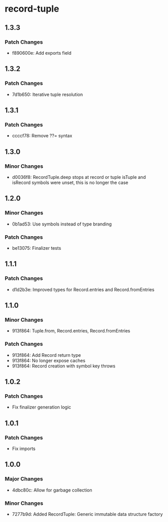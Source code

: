 # record-tuple

## 1.3.3

### Patch Changes

- f890600e: Add exports field

## 1.3.2

### Patch Changes

- 7d1b650: Iterative tuple resolution

## 1.3.1

### Patch Changes

- ccccf78: Remove ??= syntax

## 1.3.0

### Minor Changes

- d0036f8: RecordTuple.deep stops at record or tuple
  isTuple and isRecord symbols were unset, this is no longer the case

## 1.2.0

### Minor Changes

- 0b1ad53: Use symbols instead of type branding

### Patch Changes

- be13075: Finalizer tests

## 1.1.1

### Patch Changes

- d1d2b3e: Improved types for Record.entries and Record.fromEntries

## 1.1.0

### Minor Changes

- 913f864: Tuple.from, Record.entries, Record.fromEntries

### Patch Changes

- 913f864: Add Record return type
- 913f864: No longer expose caches
- 913f864: Record creation with symbol key throws

## 1.0.2

### Patch Changes

- Fix finalizer generation logic

## 1.0.1

### Patch Changes

- Fix imports

## 1.0.0

### Major Changes

- 4dbc80c: Allow for garbage collection

### Minor Changes

- 7277b9d: Added RecordTuple: Generic immutable data structure factory

